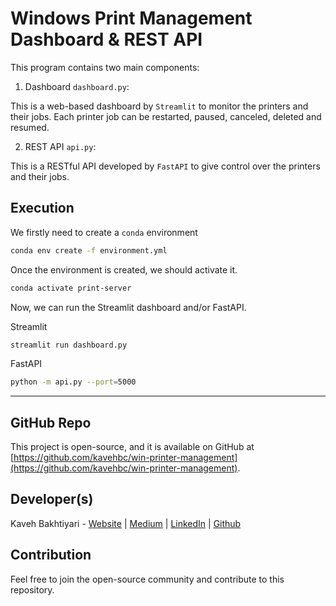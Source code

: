 # Windows Print Management Dashboard & REST API

This program contains two main components:
1. Dashboard `dashboard.py`:

This is a web-based dashboard by `Streamlit` to monitor the printers and their jobs.
Each printer job can be restarted, paused, canceled, deleted and resumed.

2. REST API `api.py`:

This is a RESTful API developed by `FastAPI` to give control over the printers and their jobs.

## Execution
We firstly need to create a `conda` environment

```bash
conda env create -f environment.yml
```

Once the environment is created, we should activate it.

```bash
conda activate print-server
```

Now, we can run the Streamlit dashboard and/or FastAPI.

Streamlit
```bash
streamlit run dashboard.py
```

FastAPI
```bash
python -m api.py --port=5000
```

___
## GitHub Repo
This project is open-source, and it is available on GitHub at [https://github.com/kavehbc/win-printer-management](https://github.com/kavehbc/win-printer-management).

## Developer(s)
Kaveh Bakhtiyari - [Website](http://bakhtiyari.com) | [Medium](https://medium.com/@bakhtiyari)
  | [LinkedIn](https://www.linkedin.com/in/bakhtiyari) | [Github](https://github.com/kavehbc)

## Contribution
Feel free to join the open-source community and contribute to this repository.
